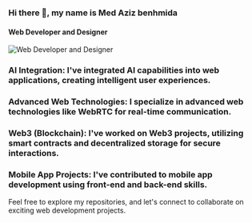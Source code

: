 ### Hi there 👋, my name is Med Aziz benhmida
#### Web Developer and Designer
![Web Developer and Designer](https://media.licdn.com/dms/image/D4D16AQHIca13DyuTuQ/profile-displaybackgroundimage-shrink_350_1400/0/1684519208797?e=1689811200&v=beta&t=RcRPyu_SGcVHyRnWWqCxfivUBHWuWLOoqSrtVbLNlDI)

### AI Integration: I've integrated AI capabilities into web applications, creating intelligent user experiences.

### Advanced Web Technologies: I specialize in advanced web technologies like WebRTC for real-time communication.

### Web3 (Blockchain): I've worked on Web3 projects, utilizing smart contracts and decentralized storage for secure interactions.

### Mobile App Projects: I've contributed to mobile app development using front-end and back-end skills.

Feel free to explore my repositories, and let's connect to collaborate on exciting web development projects.







